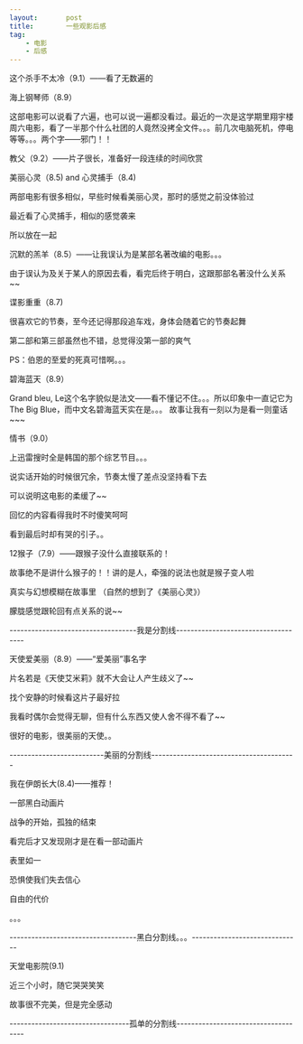 ```yaml
---
layout:       post
title:        一些观影后感
tag:
    - 电影
    - 后感
---
```


这个杀手不太冷（9.1）——看了无数遍的

海上钢琴师（8.9）

这部电影可以说看了六遍，也可以说一遍都没看过。最近的一次是这学期里翔宇楼周六电影，看了一半那个什么社团的人竟然没拷全文件。。。前几次电脑死机，停电等等。。。两个字——邪门！！

教父（9.2）——片子很长，准备好一段连续的时间欣赏

美丽心灵（8.5) and 心灵捕手（8.4)

两部电影有很多相似，早些时候看美丽心灵，那时的感觉之前没体验过

最近看了心灵捕手，相似的感觉袭来

所以放在一起

沉默的羔羊（8.5）——让我误认为是某部名著改编的电影。。。

由于误认为及关于某人的原因去看，看完后终于明白，这跟那部名著没什么关系~~

谍影重重（8.7)

很喜欢它的节奏，至今还记得那段追车戏，身体会随着它的节奏起舞

第二部和第三部虽然也不错，总觉得没第一部的爽气

PS：伯恩的至爱的死真可惜啊。。。

碧海蓝天（8.9）

Grand bleu, Le这个名字貌似是法文——看不懂记不住。。。所以印象中一直记它为The Big Blue，而中文名碧海蓝天实在是。。。  故事让我有一刻以为是看一则童话~~~

情书（9.0）

上迅雷搜时全是韩国的那个综艺节目。。。

说实话开始的时候很冗余，节奏太慢了差点没坚持看下去

可以说明这电影的柔缓了~~

回忆的内容看得我时不时傻笑呵呵

看到最后时却有哭的引子。。

12猴子（7.9）——跟猴子没什么直接联系的！

故事绝不是讲什么猴子的！！讲的是人，牵强的说法也就是猴子变人啦

真实与幻想模糊在故事里 （自然的想到了《美丽心灵》）

朦胧感觉跟轮回有点关系的说~~

 

-----------------------------------我是分割线------------------------------------

天使爱美丽（8.9）——“爱美丽”事名字

片名若是《天使艾米莉》就不大会让人产生歧义了~~

找个安静的时候看这片子最好拉

我看时偶尔会觉得无聊，但有什么东西又使人舍不得不看了~~

很好的电影，很美丽的天使。。

 

--------------------------美丽的分割线----------------------------------------

我在伊朗长大(8.4)——推荐！

一部黑白动画片

战争的开始，孤独的结束



看完后才又发现刚才是在看一部动画片

表里如一

恐惧使我们失去信心

自由的代价

。。。

 

-----------------------------------黑白分割线。。。------------------------------

天堂电影院(9.1)

近三个小时，随它哭哭笑笑

故事很不完美，但是完全感动

 

---------------------------------孤单的分割线------------------------------------






